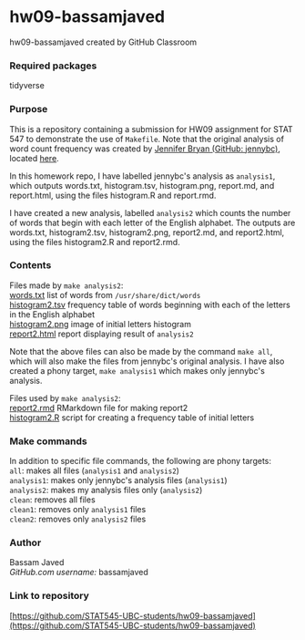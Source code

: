 # hw09-bassamjaved
hw09-bassamjaved created by GitHub Classroom

### Required packages
tidyverse<br/>

### Purpose

This is a repository containing a submission for HW09 assignment for STAT 547 to demonstrate the use of `Makefile`. Note that the original analysis of word count frequency was created by [Jennifer Bryan (GitHub: jennybc)](https://github.com/jennybc), located [here](https://github.com/STAT545-UBC/make-activity).

In this homework repo, I have labelled jennybc's analysis as `analysis1`, which outputs words.txt, histogram.tsv, histogram.png, report.md, and report.html, using the files histogram.R and report.rmd.

I have created a new analysis, labelled `analysis2` which counts the number of words that begin with each letter of the English alphabet. The outputs are words.txt, histogram2.tsv, histogram2.png, report2.md, and report2.html, using the files histogram2.R and report2.rmd.

### Contents

Files made by `make analysis2`:<br/>
[words.txt](https://github.com/STAT545-UBC-students/hw09-bassamjaved/blob/master/words.txt) list of words from `/usr/share/dict/words` <br/>
[histogram2.tsv](https://github.com/STAT545-UBC-students/hw09-bassamjaved/blob/master/histogram2.tsv) frequency table of words beginning with each of the letters in the English alphabet <br/>
[histogram2.png](https://github.com/STAT545-UBC-students/hw09-bassamjaved/blob/master/histogram2.png) image of initial letters histogram <br/>
[report2.html](https://github.com/STAT545-UBC-students/hw09-bassamjaved/blob/master/report2.html) report displaying result of `analysis2` <br/>

Note that the above files can also be made by the command `make all`, which will also make the files from jennybc's original analysis. I have also created a phony target, `make analysis1` which makes only jennybc's analysis.

Files used by `make analysis2`:<br/>
[report2.rmd](https://github.com/STAT545-UBC-students/hw09-bassamjaved/blob/master/report2.Rmd) RMarkdown file for making report2 <br/>
[histogram2.R](https://github.com/STAT545-UBC-students/hw09-bassamjaved/blob/master/histogram2.R) script for creating a frequency table of initial letters <br/>

### Make commands

In addition to specific file commands, the following are phony targets:<br/>
`all`: makes all files (`analysis1` and `analysis2`)<br/>
`analysis1`: makes only jennybc's analysis files (`analysis1`)<br/>
`analysis2`: makes my analysis files only (`analysis2`)<br/>
`clean`: removes all files<br/>
`clean1`: removes only `analysis1` files<br/>
`clean2`: removes only `analysis2` files<br/>

### Author

Bassam Javed<br/>
_GitHub.com username\:_ bassamjaved

### Link to repository

[https://github.com/STAT545-UBC-students/hw09-bassamjaved](https://github.com/STAT545-UBC-students/hw09-bassamjaved)
